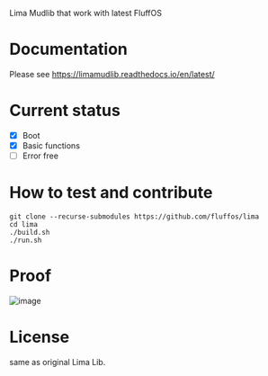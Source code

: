 Lima Mudlib that work with latest FluffOS

# Documentation
Please see https://limamudlib.readthedocs.io/en/latest/

# Current status
- [X] Boot
- [X] Basic functions
- [ ] Error free

# How to test and contribute
```
git clone --recurse-submodules https://github.com/fluffos/lima
cd lima
./build.sh
./run.sh
```

# Proof
![image](https://user-images.githubusercontent.com/1256464/78710559-61566400-78ca-11ea-8479-cb87e319aab4.png)

# License
same as original Lima Lib.
